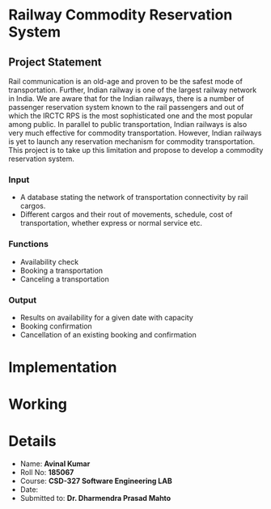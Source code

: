 # Railway Commodity Reservation System

## Project Statement

Rail communication is an old-age and proven to be the safest mode of transportation. Further, Indian railway is one of the largest railway network in India. We are aware that for the Indian railways, there is a number of passenger reservation system known to the rail passengers and out of which the IRCTC RPS is the most sophisticated one and the most popular among public. In parallel to public transportation, Indian railways is also very much effective for commodity transportation. However, Indian railways is yet to launch any reservation mechanism for commodity transportation. This project is to take up this limitation and propose to develop a commodity reservation system.

### Input
- A database stating the network of transportation connectivity by rail cargos.
- Different cargos and their rout of movements, schedule, cost of transportation, whether express
or normal service etc.

### Functions
- Availability check
- Booking a transportation
- Canceling a transportation

### Output
- Results on availability for a given date with capacity
- Booking confirmation
- Cancellation of an existing booking and confirmation

# Implementation


# Working


# Details
- Name: **Avinal Kumar**
- Roll No: **185067**
- Course: **CSD-327 Software Engineering LAB**
- Date: 
- Submitted to: **Dr. Dharmendra Prasad Mahto**
